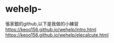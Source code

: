 # wehelp-
張家銀的github,以下是我做的小練習<br>
https://keoo156.github.io/wehelp/intro.html<br>
https://keoo156.github.io/wehelp/elecalcute.html
